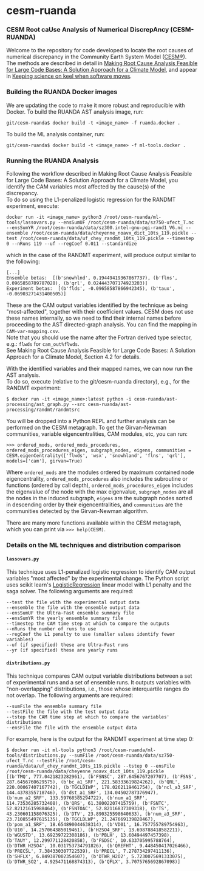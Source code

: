 # cesm-ruanda

### CESM Root caUse Analysis of Numerical DiscrepAncy (CESM-RUANDA)
Welcome to the repository for code developed to locate 
the root causes of numerical discrepancy in the Community 
Earth System Model ([CESM&reg;](https://www.cesm.ucar.edu/)). 
The methods are described in detail in 
[Making Root Cause Analysis Feasible for Large Code Bases: A Solution Approach for a Climate Model](https://doi.org/10.1145/3307681.3325399),
and appear in [Keeping science on keel when software moves](https://doi.org/10.1145/3382037).

### Building the RUANDA Docker images
We are updating the code to make it more robust and 
reproducible with Docker. To build the RUANDA AST analysis image, run: 

```
git/cesm-ruanda$ docker build -t <image_name> -f ruanda.docker .
```

To build the ML analysis container, run:
```
git/cesm-ruanda$ docker build -t <image_name> -f ml-tools.docker . 
```

### Running the RUANDA Analysis

Following the workflow described in Making Root Cause Analysis Feasible for Large Code Bases: A Solution Approach for a Climate Model, 
you identify the CAM variables most affected by the cause(s) of the discrepancy.  
To do so using the L1-penalized logistic regression for the RANDMT experiment, execute:
```
docker run -it <image_name> python3 /root/cesm-ruanda/ml-tools/lassovars.py --ensSumUF /root/cesm-ruanda/data/sz750-ufect_T.nc --ensSumYR /root/cesm-ruanda/data/sz300.intel-gnu-pgi-rand1_V6.nc --ensemble /root/cesm-ruanda/data/cheyenne_noavx_dict_10ts_119.pickle --test /root/cesm-ruanda/data/uf_chey_randmt_10ts_119.pickle --timestep 0 --nRuns 119 --uf --regCoef 0.011 --standardize
```
which in the case of the RANDMT experiment, will produce output similar to the following: 
```
[...]
Ensemble betas:  [(b'snowhlnd', 0.19449419367867737), (b'flns', 0.0965858789787028), (b'qrl', 0.024443707174923203)]
Experiment betas:  [(b'flds', -0.09658587866942345), (b'taux', -0.06903271431400505)]
```
These are the CAM output variables identified by the technique as being "most-affected", together with their coefficient values. CESM does not use these names internally, so we need to find their internal names before proceeding to the AST directed-graph analysis.  You can find the mapping in `CAM-var-mapping.csv`.  
Note that you should use the name after the Fortran derived type selector, e.g.: `flwds` for `cam_out%flwds`.  
See Making Root Cause Analysis Feasible for Large Code Bases: A Solution Approach for a Climate Model, Section 4.2 for details.

With the identified variables and their mapped names, we can now run the AST analysis.  
To do so, execute (relative to the git/cesm-ruanda directory), e.g., for the RANDMT experiment:

```
$ docker run -it <image_name>:latest python -i cesm-ruanda/ast-processing/ast_graph.py --src cesm-ruanda/ast-processing/randmt/randmtsrc
```
You will be dropped into a Python REPL and further analysis can be performed 
on the CESM metagraph. To get the Girvan-Newman communities, variable eigencentralities, CAM modules, etc, you can run:
```
>>> ordered_mods, ordered_mods_procedures, ordered_mods_procedures_eigen, subgraph_nodes, eigens, communities = CESM.eigenCentrality(['flwds', 'wsx', 'snowhland', 'flns', 'qrl'], models=['cam'], girvan=True)
```
Where `ordered_mods` are the modules ordered by maximum contained node eigencentrality, `ordered_mods_procedures` 
also includes the subroutine or functions (ordered by call depth), `ordered_mods_procedures_eigen` includes the 
eigenvalue of the node with the max eigenvalue, `subgraph_nodes` are all the nodes in the induced subgraph, 
`eigens` are the subgraph nodes sorted in descending order by their eigencentralities, and `communities` 
are the communities detected by the Girvan-Newman algorithm.

There are many more functions available within the CESM metagraph, which you can print via ```>>> help(CESM)```.


### Details on the ML techniques and distribution comparison
#### `lassovars.py`
This technique uses L1-penalized logistic regression to identify CAM output variables "most affected" by the experimental change.  The Python script uses scikit learn's [LogisticRegression](https://scikit-learn.org/stable/modules/generated/sklearn.linear_model.LogisticRegression.html?highlight=logisticregression#sklearn.linear_model.LogisticRegression) linear model with L1 penalty and the saga solver.  The following arguments are required:
```
--test the file with the experimental output data
--ensemble the file with the ensemble output data
--ensSumUF the Ultra-Fast ensemble summary file
--ensSumYR the yearly ensemble summary file
--timestep the CAM time step at which to compare the outputs
--nRuns the number of runs to use
--regCoef the L1 penalty to use (smaller values identify fewer variables)
--uf (if specified) these are Ultra-Fast runs
--yr (if specified) these are yearly runs
```

#### `distributions.py`
This technique compares CAM output variable distributions between a set of experimental runs and a set of ensemble runs.  It outputs variables with "non-overlapping" distributions, i.e., those whose interquartile ranges do not overlap.  The following arguments are required:
```
--sumFile the ensemble summary file
--testFile the file with the test output data
--tstep the CAM time step at which to compare the variables' distributions
--ensFile the file with the ensemble output data
```
For example, here is the output for the RANDMT experiment at time step 0:
```
$ docker run -it ml-tools python3 /root/cesm-ruanda/ml-tools/distributions.py --sumFile /root/cesm-ruanda/data/sz750-ufect_T.nc --testFile /root/cesm-ruanda/data/uf_chey_randmt_10ts_119.pickle --tstep 0 --ensFile /root/cesm-ruanda/data/cheyenne_noavx_dict_10ts_119.pickle
[(b'TMQ', 777.0421823282961), (b'FSNSC', 287.6456767207707), (b'FSNS', 287.6456760629575), (b'bc_a1_SRF', 221.58333619824262), (b'QRL', 220.00067407167742), (b'TGCLDIWP', 178.0262119461754), (b'ncl_a3_SRF', 144.4378355718746), (b'dst_a1_SRF', 134.04502787376947), (b'num_a2_SRF', 133.59768585294722), (b'num_a1_SRF', 114.73536285732408), (b'QRS', 61.38002207415759), (b'FSNTC', 52.82121615988464), (b'FSNTOAC', 52.82116837309318), (b'TS', 43.230601158076325), (b'DTV', 23.890325598640633), (b'num_a3_SRF', 23.710855497615135), (b'TGCLDLWP', 21.247669139828467), (b'pom_a1_SRF', 18.654890044638314), (b'VD01', 16.757755789754963), (b'U10', 14.257064385019461), (b'H2SO4_SRF', 13.698788418582211), (b'WGUSTD', 13.69239722308186), (b'PBLH', 13.60494497457398), (b'TAUY', 12.299771128420858), (b'FSDSC', 10.633705995788764), (b'DTWR_H2SO4', 10.031753734791826), (b'QREFHT', 9.448450417026466), (b'PRECSL', 7.384330307722539), (b'PRECL', 7.278734297411136), (b'SHFLX', 6.849387002354607), (b'DTWR_H2O2', 5.7230075691333075), (b'DTWR_SO2', 4.925471168874313), (b'QFLX', 3.7075765692867098)]
```
